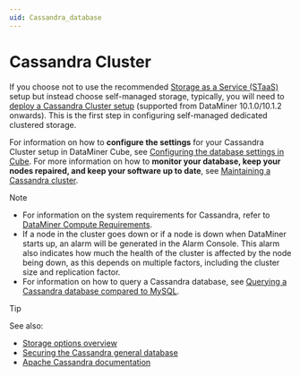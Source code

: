 ```yaml
---
uid: Cassandra_database
---
```


# Cassandra Cluster

If you choose not to use the recommended [Storage as a Service (STaaS)](xref:STaaS) setup but instead choose self-managed storage, typically, you will need to [deploy a Cassandra Cluster setup](xref:Installing_Cassandra) (supported from DataMiner 10.1.0/10.1.2 onwards). This is the first step in configuring self-managed dedicated clustered storage.

For information on how to **configure the settings** for your Cassandra Cluster setup in DataMiner Cube, see [Configuring the database settings in Cube](xref:Configuring_the_database_settings_in_Cube). For more information on how to **monitor your database, keep your nodes repaired, and keep your software up to date**, see [Maintaining a Cassandra cluster](xref:Maintain_Cassandra_Cluster).

> [!NOTE]
>
> - For information on the system requirements for Cassandra, refer to [DataMiner Compute Requirements](xref:DataMiner_Compute_Requirements).
> - If a node in the cluster goes down or if a node is down when DataMiner starts up, an alarm will be generated in the Alarm Console. This alarm also indicates how much the health of the cluster is affected by the node being down, as this depends on multiple factors, including the cluster size and replication factor.
> - For information on how to query a Cassandra database, see [Querying a Cassandra database compared to MySQL](xref:Querying_Cassandra_vs_MySQL).

> [!TIP]
> See also:
>
> - [Storage options overview](xref:Supported_system_data_storage_architectures)
> - [Securing the Cassandra general database](xref:Cassandra_authentication)
> - [Apache Cassandra documentation](https://cassandra.apache.org/doc/latest/)
